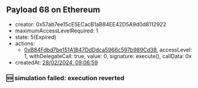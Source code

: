 ## Payload 68 on Ethereum

- creator: 0x57ab7ee15cE5ECacB1aB84EE42D5A9d0d8112922
- maximumAccessLevelRequired: 1
- state: 5(Expired)
- actions:
  - [0xB84Fdbd7be151A1847DdDdca5966c597b989Cd38](https://etherscan.io/tx/0xB84Fdbd7be151A1847DdDdca5966c597b989Cd38), accessLevel: 1, withDelegateCall: true, value: 0, signature: execute(), callData: 0x
- createdAt: [28/02/2024, 09:06:59](https://etherscan.io/tx/0x90784af00a144c0401312e83d111d2cd386cd6dccd942d9742f0a616887b9e98)

### :sos: simulation failed: execution reverted

